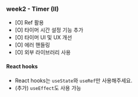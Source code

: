 ### week2 - Timer (II)

- [O] Ref 활용
- [O] 타이머 시간 설정 기능 추가
- [O] 타이머 UI 및 UX 개선
- [O] 에러 핸들링
- [O] 외부 라이브러리 사용

#### React hooks

- React hooks는 `useState`와 `useRef`만 사용해주세요.
- (추가) `useEffect`도 사용 가능
